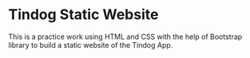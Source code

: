 # Tindog Static Website
This is a practice work using HTML and CSS with the help of Bootstrap library to build a static website of the Tindog App.
